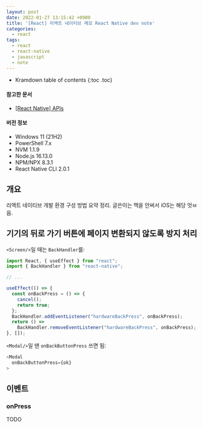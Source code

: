 ```yaml
---
layout: post
date: 2022-01-27 13:15:42 +0900
title: '[React] 리액트 네이티브 메모 React Native dev note'
categories:
  - react
tags:
  - react
  - react-native
  - javascript
  - note
---
```


* Kramdown table of contents
{:toc .toc}

#### 참고한 문서

- [\[React Native\] APIs](https://reactnative.dev/docs/accessibilityinfo)

#### 버전 정보

- Windows 11 (21H2)
- PowerShell 7.x
- NVM 1.1.9
- Node.js 16.13.0
- NPM/NPX 8.3.1
- React Native CLI 2.0.1

## 개요

리액트 네이티브 개발 환경 구성 방법 요약 정리. 글쓴이는 맥을 안써서 iOS는 해당 엇ㅂ음.

## 기기의 뒤로 가기 버튼에 페이지 변환되지 않도록 방지 처리

`<Screen/>`일 때는 `BackHandler`를:

```js
import React, { useEffect } from "react";
import { BackHandler } from "react-native";

// ...

useEffect(() => {
  const onBackPress = () => {
    cancel();
    return true;
  };
  BackHandler.addEventListener("hardwareBackPress", onBackPress);
  return () =>
    BackHandler.removeEventListener("hardwareBackPress", onBackPress);
}, []);
```

`<Modal/>`일 땐 `onBackButtonPress` 쓰면 됨:

```js
<Modal
  onBackButtonPress={ok}
>
```

## 이벤트

### onPress

TODO
